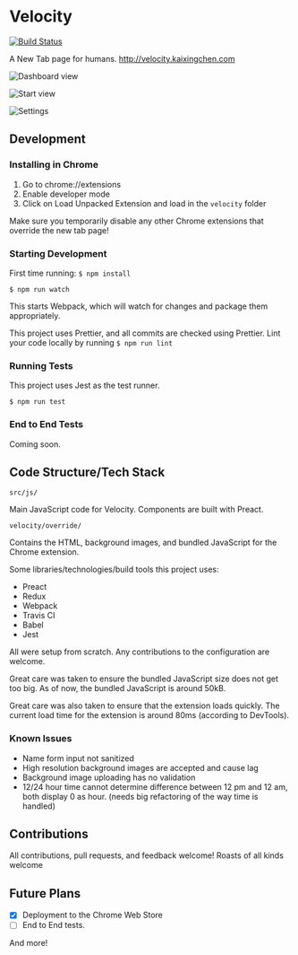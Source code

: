# Velocity
[![Build Status](https://travis-ci.com/kx-chen/velocity.svg?token=shUduPKcLXQRPp5hZihq&branch=master)](https://travis-ci.com/kx-chen/velocity)

A New Tab page for humans. http://velocity.kaixingchen.com

![Dashboard view](screenshots/main.png?raw=true "Dashboard view")

![Start view](screenshots/start.png?raw=true "Start view")

![Settings](screenshots/settings.png?raw=true "Settings")

## Development

### Installing in Chrome
1. Go to chrome://extensions
2. Enable developer mode
3. Click on Load Unpacked Extension and load in the `velocity` folder

Make sure you temporarily disable any other Chrome extensions that override the new tab page!

### Starting Development
First time running: 
```$ npm install```

```$ npm run watch```

This starts Webpack, which will watch for changes and package them appropriately.

This project uses Prettier, and all commits are checked using Prettier. Lint your code locally by running ```$ npm run lint```

### Running Tests
This project uses Jest as the test runner.

```$ npm run test```

### End to End Tests

Coming soon.

## Code Structure/Tech Stack

`src/js/`

Main JavaScript code for Velocity. Components are built with Preact.

`velocity/override/`

Contains the HTML, background images, and bundled JavaScript for the Chrome extension. 

Some libraries/technologies/build tools this project uses:
* Preact
* Redux
* Webpack
* Travis CI
* Babel
* Jest

All were setup from scratch. Any contributions to the configuration are welcome. 

Great care was taken to ensure the bundled JavaScript size does not get too big. 
As of now, the bundled JavaScript is around 50kB.

Great care was also taken to ensure that the extension loads quickly. 
The current load time for the extension is around 80ms (according to DevTools).


### Known Issues
* Name form input not sanitized
* High resolution background images are accepted and cause lag
* Background image uploading has no validation
* 12/24 hour time cannot determine difference between 12 pm and 12 am, both display 0 as hour. 
(needs big refactoring of the way time is handled)


## Contributions

All contributions, pull requests, and feedback welcome! Roasts of all kinds welcome

## Future Plans
* [x]  Deployment to the Chrome Web Store
* [ ] End to End tests.

And more!
